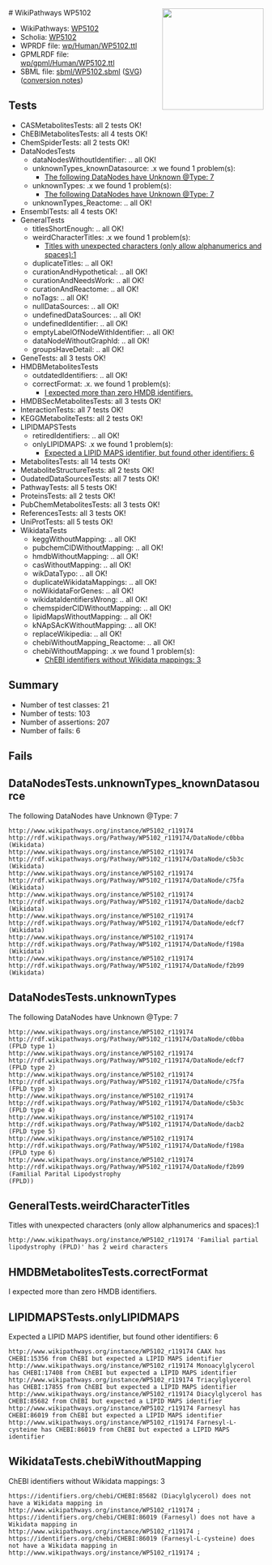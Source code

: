 <img style="float: right; width: 200px" src="../logo.png" />
# WikiPathways WP5102

* WikiPathways: [WP5102](https://identifiers.org/wikipathways:WP5102)
* Scholia: [WP5102](https://scholia.toolforge.org/wikipathways/WP5102)
* WPRDF file: [wp/Human/WP5102.ttl](../wp/Human/WP5102.ttl)
* GPMLRDF file: [wp/gpml/Human/WP5102.ttl](../wp/gpml/Human/WP5102.ttl)
* SBML file: [sbml/WP5102.sbml](../sbml/WP5102.sbml) ([SVG](../sbml/WP5102.svg)) ([conversion notes](../sbml/WP5102.txt))

## Tests
* CASMetabolitesTests: all 2 tests OK!
* ChEBIMetabolitesTests: all 4 tests OK!
* ChemSpiderTests: all 2 tests OK!
* DataNodesTests
    * dataNodesWithoutIdentifier: .. all OK!
    * unknownTypes_knownDatasource: .x we found 1 problem(s):
        * [The following DataNodes have Unknown @Type: 7](#904516dc)
    * unknownTypes: .x we found 1 problem(s):
        * [The following DataNodes have Unknown @Type: 7](#839973e5)
    * unknownTypes_Reactome: .. all OK!
* EnsemblTests: all 4 tests OK!
* GeneralTests
    * titlesShortEnough: .. all OK!
    * weirdCharacterTitles: .x we found 1 problem(s):
        * [Titles with unexpected characters (only allow alphanumerics and spaces):1](#fda87b3f)
    * duplicateTitles: .. all OK!
    * curationAndHypothetical: .. all OK!
    * curationAndNeedsWork: .. all OK!
    * curationAndReactome: .. all OK!
    * noTags: .. all OK!
    * nullDataSources: .. all OK!
    * undefinedDataSources: .. all OK!
    * undefinedIdentifier: .. all OK!
    * emptyLabelOfNodeWithIdentifier: .. all OK!
    * dataNodeWithoutGraphId: .. all OK!
    * groupsHaveDetail: .. all OK!
* GeneTests: all 3 tests OK!
* HMDBMetabolitesTests
    * outdatedIdentifiers: .. all OK!
    * correctFormat: .x. we found 1 problem(s):
        * [I expected more than zero HMDB identifiers.](#ad154c1e)
* HMDBSecMetabolitesTests: all 3 tests OK!
* InteractionTests: all 7 tests OK!
* KEGGMetaboliteTests: all 2 tests OK!
* LIPIDMAPSTests
    * retiredIdentifiers: .. all OK!
    * onlyLIPIDMAPS: .x we found 1 problem(s):
        * [Expected a LIPID MAPS identifier, but found other identifiers: 6](#48cc60bd)
* MetabolitesTests: all 14 tests OK!
* MetaboliteStructureTests: all 2 tests OK!
* OudatedDataSourcesTests: all 7 tests OK!
* PathwayTests: all 5 tests OK!
* ProteinsTests: all 2 tests OK!
* PubChemMetabolitesTests: all 3 tests OK!
* ReferencesTests: all 3 tests OK!
* UniProtTests: all 5 tests OK!
* WikidataTests
    * keggWithoutMapping: .. all OK!
    * pubchemCIDWithoutMapping: .. all OK!
    * hmdbWithoutMapping: .. all OK!
    * casWithoutMapping: .. all OK!
    * wikDataTypo: .. all OK!
    * duplicateWikidataMappings: .. all OK!
    * noWikidataForGenes: .. all OK!
    * wikidataIdentifiersWrong: .. all OK!
    * chemspiderCIDWithoutMapping: .. all OK!
    * lipidMapsWithoutMapping: .. all OK!
    * kNApSAcKWithoutMapping: .. all OK!
    * replaceWikipedia: .. all OK!
    * chebiWithoutMapping_Reactome: .. all OK!
    * chebiWithoutMapping: .x we found 1 problem(s):
        * [ChEBI identifiers without Wikidata mappings: 3](#a8d554cf)


## Summary

* Number of test classes: 21
* Number of tests: 103
* Number of assertions: 207
* Number of fails: 6

## Fails

<a name="904516dc" />

## DataNodesTests.unknownTypes_knownDatasource

The following DataNodes have Unknown @Type: 7
```
http://www.wikipathways.org/instance/WP5102_r119174 http://rdf.wikipathways.org/Pathway/WP5102_r119174/DataNode/c0bba (Wikidata)
http://www.wikipathways.org/instance/WP5102_r119174 http://rdf.wikipathways.org/Pathway/WP5102_r119174/DataNode/c5b3c (Wikidata)
http://www.wikipathways.org/instance/WP5102_r119174 http://rdf.wikipathways.org/Pathway/WP5102_r119174/DataNode/c75fa (Wikidata)
http://www.wikipathways.org/instance/WP5102_r119174 http://rdf.wikipathways.org/Pathway/WP5102_r119174/DataNode/dacb2 (Wikidata)
http://www.wikipathways.org/instance/WP5102_r119174 http://rdf.wikipathways.org/Pathway/WP5102_r119174/DataNode/edcf7 (Wikidata)
http://www.wikipathways.org/instance/WP5102_r119174 http://rdf.wikipathways.org/Pathway/WP5102_r119174/DataNode/f198a (Wikidata)
http://www.wikipathways.org/instance/WP5102_r119174 http://rdf.wikipathways.org/Pathway/WP5102_r119174/DataNode/f2b99 (Wikidata)
```

<a name="839973e5" />

## DataNodesTests.unknownTypes

The following DataNodes have Unknown @Type: 7
```
http://www.wikipathways.org/instance/WP5102_r119174 http://rdf.wikipathways.org/Pathway/WP5102_r119174/DataNode/c0bba (FPLD type 1)
http://www.wikipathways.org/instance/WP5102_r119174 http://rdf.wikipathways.org/Pathway/WP5102_r119174/DataNode/edcf7 (FPLD type 2)
http://www.wikipathways.org/instance/WP5102_r119174 http://rdf.wikipathways.org/Pathway/WP5102_r119174/DataNode/c75fa (FPLD type 3)
http://www.wikipathways.org/instance/WP5102_r119174 http://rdf.wikipathways.org/Pathway/WP5102_r119174/DataNode/c5b3c (FPLD type 4)
http://www.wikipathways.org/instance/WP5102_r119174 http://rdf.wikipathways.org/Pathway/WP5102_r119174/DataNode/dacb2 (FPLD type 5)
http://www.wikipathways.org/instance/WP5102_r119174 http://rdf.wikipathways.org/Pathway/WP5102_r119174/DataNode/f198a (FPLD type 6)
http://www.wikipathways.org/instance/WP5102_r119174 http://rdf.wikipathways.org/Pathway/WP5102_r119174/DataNode/f2b99 (Familial Parital Lipodystrophy
(FPLD))
```

<a name="fda87b3f" />

## GeneralTests.weirdCharacterTitles

Titles with unexpected characters (only allow alphanumerics and spaces):1
```
http://www.wikipathways.org/instance/WP5102_r119174 'Familial partial lipodystrophy (FPLD)' has 2 weird characters
```

<a name="ad154c1e" />

## HMDBMetabolitesTests.correctFormat

I expected more than zero HMDB identifiers.
<a name="48cc60bd" />

## LIPIDMAPSTests.onlyLIPIDMAPS

Expected a LIPID MAPS identifier, but found other identifiers: 6
```
http://www.wikipathways.org/instance/WP5102_r119174 CAAX has CHEBI:15356 from ChEBI but expected a LIPID MAPS identifier
http://www.wikipathways.org/instance/WP5102_r119174 Monoacylglycerol has CHEBI:17408 from ChEBI but expected a LIPID MAPS identifier
http://www.wikipathways.org/instance/WP5102_r119174 Triacylglycerol has CHEBI:17855 from ChEBI but expected a LIPID MAPS identifier
http://www.wikipathways.org/instance/WP5102_r119174 Diacylglycerol has CHEBI:85682 from ChEBI but expected a LIPID MAPS identifier
http://www.wikipathways.org/instance/WP5102_r119174 Farnesyl has CHEBI:86019 from ChEBI but expected a LIPID MAPS identifier
http://www.wikipathways.org/instance/WP5102_r119174 Farnesyl-L-cysteine has CHEBI:86019 from ChEBI but expected a LIPID MAPS identifier
```

<a name="a8d554cf" />

## WikidataTests.chebiWithoutMapping

ChEBI identifiers without Wikidata mappings: 3
```
https://identifiers.org/chebi/CHEBI:85682 (Diacylglycerol) does not have a Wikidata mapping in http://www.wikipathways.org/instance/WP5102_r119174 ; 
https://identifiers.org/chebi/CHEBI:86019 (Farnesyl) does not have a Wikidata mapping in http://www.wikipathways.org/instance/WP5102_r119174 ; 
https://identifiers.org/chebi/CHEBI:86019 (Farnesyl-L-cysteine) does not have a Wikidata mapping in http://www.wikipathways.org/instance/WP5102_r119174 ; 
```

